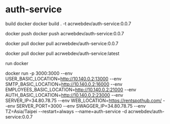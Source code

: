 # auth-service

build docker
docker build . -t acrwebdev/auth-service:0.0.7

docker push
docker push acrwebdev/auth-service:0.0.7

docker pull
docker pull acrwebdev/auth-service:0.0.7

docker pull
docker pull acrwebdev/auth-service:latest

run docker

docker run -p 3000:3000 --env USER_BASIC_LOCATION=http://10.140.0.2:13000 --env SMTP_BASIC_LOCATION=http://10.140.0.2:16000 --env EMPLOYEES_BASIC_LOCATION=http://10.140.0.2:21000 --env AUTH_BASIC_LOCATION=http://10.140.0.2:23000 --env SERVER_IP=34.80.78.75 --env WEB_LOCATION=https://rentspothub.com/ --env SERVER_PORT=3000 --env SWAGGER_IP=34.80.78.75 --env TZ=Asia/Taipei --restart=always --name=auth-service -d acrwebdev/auth-service:0.0.7
